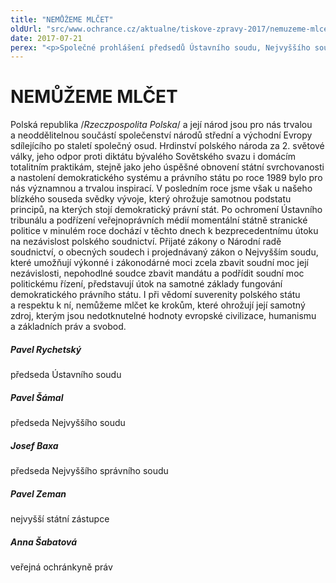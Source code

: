 ```yaml
---
title: "NEMŮŽEME MLČET"
oldUrl: "src/www.ochrance.cz/aktualne/tiskove-zpravy-2017/nemuzeme-mlcet"
date: 2017-07-21
perex: "<p>Společné prohlášení předsedů Ústavního soudu, Nejvyššího soudu, Nejvyššího správního soudu, nejvyššího státního zástupce a veřejné ochránkyně práv.</p>"
---
```


<!-- imported from the old website -->

<h1>NEMŮŽEME MLČET</h1><p>Polská republika /<i>Rzeczpospolita Polska</i>/ a její národ jsou pro nás trvalou a neoddělitelnou součástí společenství národů střední a východní Evropy sdílejícího po staletí společný osud. Hrdinství polského národa za 2. světové války, jeho odpor proti diktátu bývalého Sovětského svazu i domácím totalitním praktikám, stejně jako jeho úspěšné obnovení státní svrchovanosti a nastolení demokratického systému a právního státu po roce 1989 bylo pro nás významnou a trvalou inspirací. V posledním roce jsme však u našeho blízkého souseda svědky vývoje, který ohrožuje samotnou podstatu principů, na kterých stojí demokratický právní stát. Po ochromení Ústavního tribunálu a podřízení veřejnoprávních médií momentální státně stranické politice v minulém roce dochází v těchto dnech k bezprecedentnímu útoku na nezávislost polského soudnictví. Přijaté zákony o Národní radě soudnictví, o obecných soudech i projednávaný zákon o Nejvyšším soudu, které umožňují výkonné i zákonodárné moci zcela zbavit soudní moc její nezávislosti, nepohodlné soudce zbavit mandátu a podřídit soudní moc politickému řízení, představují útok na samotné základy fungování demokratického právního státu. I při vědomí suverenity polského státu a respektu k ní, nemůžeme mlčet ke krokům, které ohrožují její samotný zdroj, kterým jsou nedotknutelné hodnoty evropské civilizace, humanismu a základních práv a svobod.</p><h5>Pavel Rychetský</h5><p>předseda Ústavního soudu</p><h5>Pavel Šámal</h5><p>předseda Nejvyššího soudu</p><h5>Josef Baxa</h5><p>předseda Nejvyššího správního soudu</p><h5>Pavel Zeman</h5><p>nejvyšší státní zástupce</p><h5>Anna Šabatová</h5><p> veřejná ochránkyně práv</p>
